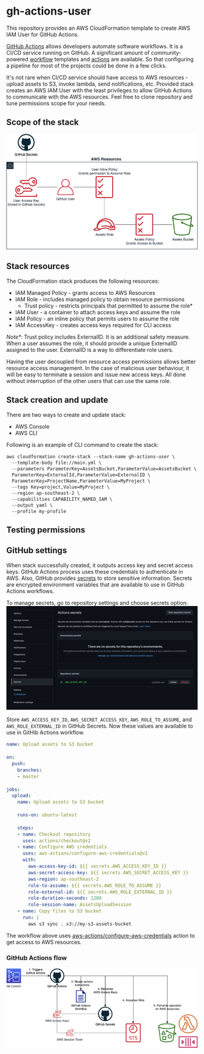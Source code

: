# gh-actions-user

This repository provides an AWS CloudFormation template to create AWS IAM User for GitHub Actions.

[GitHub Actions](https://github.com/features/actions) allows developers automate software workflows. It is a CI/CD service running on GitHub. A significant amount of community-powered [workflow](https://docs.github.com/en/actions/learn-github-actions/introduction-to-github-actions#workflows) templates and [actions](https://docs.github.com/en/actions/creating-actions/about-actions) are available. So that configuring a pipeline for most of the projects could be done in a few clicks.

It's not rare when CI/CD service should have access to AWS resources - upload assets to S3, invoke lambda, send notifications, etc. Provided stack creates an AWS IAM User with the least privileges to allow GitHub Actions to communicate with the AWS resources. Feel free to clone repository and tune permissions scope for your needs.

## Scope of the stack
![GitHub User stack](/docs/gh-actions-user.png?raw=true "GitHub User stack")

## Stack resources
The CloudFormation stack produces the following resources:
* IAM Managed Policy - grants access to AWS Resources
* IAM Role - includes managed policy to obtain resource permissions
  * Trust policy - restricts principals that permitted to assume the role*
* IAM User - a container to attach access keys and assume the role
* IAM Policy - an inline policy that permits users to assume the role
* IAM AccessKey - creates access keys required for CLI access

_Note*:_ Trust policy includes ExternalID. It is an additional safety measure. When a user assumes the role, it should provide a unique ExternalID assigned to the user. ExternalID is a way to differentiate role users.

Having the user decoupled from resource access permissions allows better resource access management. In the case of malicious user behaviour, it will be easy to terminate a session and issue new access keys. All done without interruption of the other users that can use the same role. 

## Stack creation and update
There are two ways to create and update stack:
* AWS Console
* AWS CLI

Following is an example of CLI command to create the stack:
```
aws cloudformation create-stack --stack-name gh-actions-user \
  --template-body file://main.yml \
  --parameters ParameterKey=AssetsBucket,ParameterValue=AssetsBucket \
  ParameterKey=ExternalId,ParameterValue=ExternalID \
  ParameterKey=ProjectName,ParameterValue=MyProject \
  --tags Key=project,Value=MyProject \
  --region ap-southeast-2 \
  --capabilities CAPABILITY_NAMED_IAM \
  --output yaml \
  --profile my-profile
```

## Testing permissions

## GitHub settings
When stack successfully created, it outputs access key and secret access keys. GitHub Actions process uses these credentials to authenticate in AWS. Also, GitHub provides [secrets](https://docs.github.com/en/actions/reference/encrypted-secrets) to store sensitive information. Secrets are encrypted environment variables that are available to use in GitHub Actions workflows. 

To manage secrets, go to repository settings and choose secrets option:
![GitHub Secrets settings](/docs/gh-secrets-settings.png?raw=true "GitHub Secrets settings")

Store `AWS_ACCESS_KEY_ID`, `AWS_SECRET_ACCESS_KEY`, `AWS_ROLE_TO_ASSUME`, and `AWS_ROLE_EXTERNAL_ID` in GitHub Secrets. Now these values are available to use in GitHib Actions workflow.
```yml
name: Upload assets to S3 bucket

on:
  push:
    branches:
    - master

jobs:
  upload:
    name: Upload assets to S3 bucket

    runs-on: ubuntu-latest

    steps:
    - name: Checkout repository
      uses: actions/checkout@v2
    - name: Configure AWS credentials
      uses: aws-actions/configure-aws-credentials@v1
      with:
        aws-access-key-id: ${{ secrets.AWS_ACCESS_KEY_ID }}
        aws-secret-access-key: ${{ secrets.AWS_SECRET_ACCESS_KEY }}
        aws-region: ap-southeast-2
        role-to-assume: ${{ secrets.AWS_ROLE_TO_ASSUME }}
        role-external-id: ${{ secrets.AWS_ROLE_EXTERNAL_ID }}
        role-duration-seconds: 1200
        role-session-name: AssetsUploadSession
    - name: Copy files to S3 bucket
      run: |
        aws s3 sync . s3://my-s3-assets-bucket
```

The workflow above uses [aws-actions/configure-aws-credentials](https://github.com/aws-actions/configure-aws-credentials) action to get access to AWS resources.

### GitHub Actions flow
![GitHub Actions flow](/docs/gh-actions-flow.png?raw=true "GitHub Actions flow")
